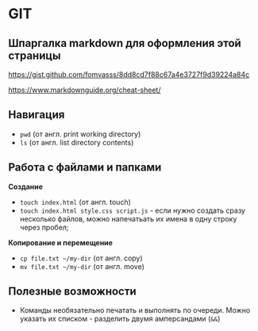 # GIT
## Шпаргалка markdown для оформления этой страницы
https://gist.github.com/fomvasss/8dd8cd7f88c67a4e3727f9d39224a84c

https://www.markdownguide.org/cheat-sheet/

## Навигация
* `pwd` (от англ. print working directory)
* `ls` (от англ. list directory contents)

## Работа с файлами и папками
**Создание**
* `touch index.html` (от англ. touch)
* `touch index.html style.css script.js` - если нужно создать сразу несколько файлов, можно напечатьать их имена в одну строку через пробел;

**Копирование и перемещение**
* `cp file.txt ~/my-dir` (от англ. copy)
* `mv file.txt ~/my-dir` (от англ. move)

## Полезные возможности
* Команды необязательно печатать и выполнять по очереди. Можно указать их списком - разделить двумя амперсандами (`&&`)




